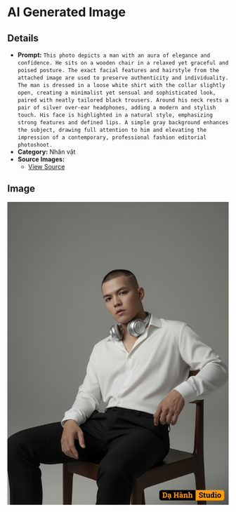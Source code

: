 # AI Generated Image

## Details
- **Prompt:** `This photo depicts a man with an aura of elegance and confidence. He sits on a wooden chair in a relaxed yet graceful and poised posture. The exact facial features and hairstyle from the attached image are used to preserve authenticity and individuality. The man is dressed in a loose white shirt with the collar slightly open, creating a minimalist yet sensual and sophisticated look, paired with neatly tailored black trousers. Around his neck rests a pair of silver over-ear headphones, adding a modern and stylish touch. His face is highlighted in a natural style, emphasizing strong features and defined lips. A simple gray background enhances the subject, drawing full attention to him and elevating the impression of a contemporary, professional fashion editorial photoshoot.`
- **Category:** Nhân vật
- **Source Images:**
  - [View Source](https://raw.githubusercontent.com/lenzcomvth/ImageLibrary/main/Male.png)

## Image
![AI Generated Image](./image-2025-10-06T20-53-24-934Z-xo10q.png)
